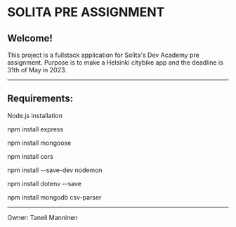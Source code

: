 # SOLITA PRE ASSIGNMENT

## Welcome! 

This project is a fullstack application for Solita's Dev Academy pre assignment. Purpose is to make a Helsinki citybike app and the deadline is 31th of May in 2023.

---------------------------------------------------------------------------------------------------------------------------------------------------------------------

## Requirements:

Node.js installation

npm install express 

npm install mongoose 

npm install cors 

npm install --save-dev nodemon 

npm install dotenv --save

npm install mongodb csv-parser


---------------------------------------------------------------------------------------------------------------------------------------------------------------------

Owner: Taneli Manninen
